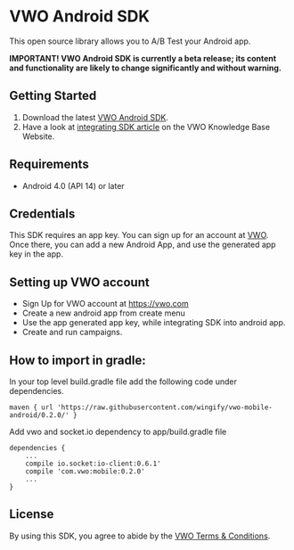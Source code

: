 VWO Android SDK
======================================

This open source library allows you to A/B Test your Android app.

**IMPORTANT! VWO Android SDK is currently a beta release; its content
and functionality are likely to change significantly and without warning.**

Getting Started
---------------

1. Download the latest [VWO Android SDK](https://github.com/wingify/vwo-android/releases).
2. Have a look at [integrating SDK article](https://vwo.com/knowledge/integrating-android-sdk/)
   on the VWO Knowledge Base Website.

## Requirements

* Android 4.0 (API 14) or later

## Credentials

This SDK requires an app key. You can sign up for an account at [VWO](https://vwo.com). Once there, you can add a new Android App, and use the generated app key in the app.


## Setting up VWO account
* Sign Up for VWO account at https://vwo.com
* Create a new android app from create menu
* Use the app generated app key, while integrating SDK into android app.
* Create and run campaigns.

## How to import in gradle:
In your top level build.gradle file add the following code under dependencies.

	maven { url 'https://raw.githubusercontent.com/wingify/vwo-mobile-android/0.2.0/' }
	
Add vwo and socket.io dependency to app/build.gradle file

	dependencies {
	    ...
	    compile io.socket:io-client:0.6.1'
	    compile 'com.vwo:mobile:0.2.0'
	    ...
	}


## License

By using this SDK, you agree to abide by the [VWO Terms & Conditions](http://vwo.com/terms-conditions).
